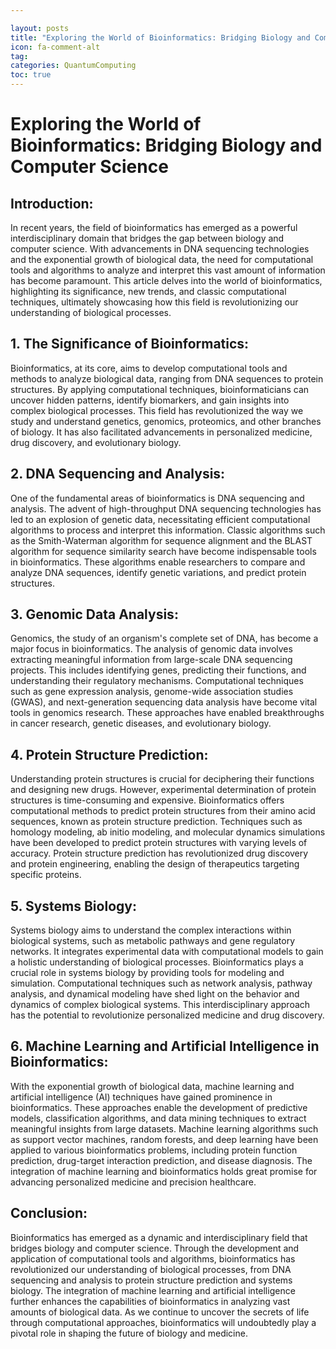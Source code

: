```yaml
---

layout: posts
title: "Exploring the World of Bioinformatics: Bridging Biology and Computer Science"
icon: fa-comment-alt
tag:      
categories: QuantumComputing
toc: true
---
```




# Exploring the World of Bioinformatics: Bridging Biology and Computer Science

## Introduction:
In recent years, the field of bioinformatics has emerged as a powerful interdisciplinary domain that bridges the gap between biology and computer science. With advancements in DNA sequencing technologies and the exponential growth of biological data, the need for computational tools and algorithms to analyze and interpret this vast amount of information has become paramount. This article delves into the world of bioinformatics, highlighting its significance, new trends, and classic computational techniques, ultimately showcasing how this field is revolutionizing our understanding of biological processes.

## 1. The Significance of Bioinformatics:
Bioinformatics, at its core, aims to develop computational tools and methods to analyze biological data, ranging from DNA sequences to protein structures. By applying computational techniques, bioinformaticians can uncover hidden patterns, identify biomarkers, and gain insights into complex biological processes. This field has revolutionized the way we study and understand genetics, genomics, proteomics, and other branches of biology. It has also facilitated advancements in personalized medicine, drug discovery, and evolutionary biology.

## 2. DNA Sequencing and Analysis:
One of the fundamental areas of bioinformatics is DNA sequencing and analysis. The advent of high-throughput DNA sequencing technologies has led to an explosion of genetic data, necessitating efficient computational algorithms to process and interpret this information. Classic algorithms such as the Smith-Waterman algorithm for sequence alignment and the BLAST algorithm for sequence similarity search have become indispensable tools in bioinformatics. These algorithms enable researchers to compare and analyze DNA sequences, identify genetic variations, and predict protein structures.

## 3. Genomic Data Analysis:
Genomics, the study of an organism's complete set of DNA, has become a major focus in bioinformatics. The analysis of genomic data involves extracting meaningful information from large-scale DNA sequencing projects. This includes identifying genes, predicting their functions, and understanding their regulatory mechanisms. Computational techniques such as gene expression analysis, genome-wide association studies (GWAS), and next-generation sequencing data analysis have become vital tools in genomics research. These approaches have enabled breakthroughs in cancer research, genetic diseases, and evolutionary biology.

## 4. Protein Structure Prediction:
Understanding protein structures is crucial for deciphering their functions and designing new drugs. However, experimental determination of protein structures is time-consuming and expensive. Bioinformatics offers computational methods to predict protein structures from their amino acid sequences, known as protein structure prediction. Techniques such as homology modeling, ab initio modeling, and molecular dynamics simulations have been developed to predict protein structures with varying levels of accuracy. Protein structure prediction has revolutionized drug discovery and protein engineering, enabling the design of therapeutics targeting specific proteins.

## 5. Systems Biology:
Systems biology aims to understand the complex interactions within biological systems, such as metabolic pathways and gene regulatory networks. It integrates experimental data with computational models to gain a holistic understanding of biological processes. Bioinformatics plays a crucial role in systems biology by providing tools for modeling and simulation. Computational techniques such as network analysis, pathway analysis, and dynamical modeling have shed light on the behavior and dynamics of complex biological systems. This interdisciplinary approach has the potential to revolutionize personalized medicine and drug discovery.

## 6. Machine Learning and Artificial Intelligence in Bioinformatics:
With the exponential growth of biological data, machine learning and artificial intelligence (AI) techniques have gained prominence in bioinformatics. These approaches enable the development of predictive models, classification algorithms, and data mining techniques to extract meaningful insights from large datasets. Machine learning algorithms such as support vector machines, random forests, and deep learning have been applied to various bioinformatics problems, including protein function prediction, drug-target interaction prediction, and disease diagnosis. The integration of machine learning and bioinformatics holds great promise for advancing personalized medicine and precision healthcare.

## Conclusion:
Bioinformatics has emerged as a dynamic and interdisciplinary field that bridges biology and computer science. Through the development and application of computational tools and algorithms, bioinformatics has revolutionized our understanding of biological processes, from DNA sequencing and analysis to protein structure prediction and systems biology. The integration of machine learning and artificial intelligence further enhances the capabilities of bioinformatics in analyzing vast amounts of biological data. As we continue to uncover the secrets of life through computational approaches, bioinformatics will undoubtedly play a pivotal role in shaping the future of biology and medicine.